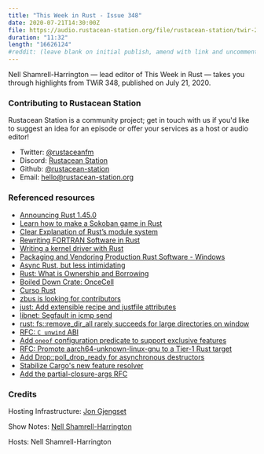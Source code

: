 ```yaml
---
title: "This Week in Rust - Issue 348"
date: 2020-07-21T14:30:00Z
file: https://audio.rustacean-station.org/file/rustacean-station/twir-2020-07-21.mp3
duration: "11:32"
length: "16626124"
#reddit: (leave blank on initial publish, amend with link and uncomment this line after Reddit thread has been posted)
---
```


Nell Shamrell-Harrington — lead editor of This Week in Rust — takes you through highlights from TWiR 348, published on July 21, 2020.

<!--
The episode introduction goes here.
The first paragraph should ideally be short, and is used in various
places as a "short description" for the episode. Any subsequent
paragraphs show up as "expanded description".
-->

### Contributing to Rustacean Station

<!-- You can probably leave this as-is -->

Rustacean Station is a community project; get in touch with us if you'd like to suggest an idea for an episode or offer your services as a host or audio editor!

 - Twitter: [@rustaceanfm](https://twitter.com/rustaceanfm)
 - Discord: [Rustacean Station](https://discord.gg/cHc3Gyc)
 - Github: [@rustacean-station](https://github.com/rustacean-station/)
 - Email: [hello@rustacean-station.org](mailto:hello@rustacean-station.org)

### Referenced resources

- [Announcing Rust 1.45.0](https://blog.rust-lang.org/2020/07/16/Rust-1.45.0.html)
- [Learn how to make a Sokoban game in Rust](https://sokoban.iolivia.me/c01-00-intro.html)
- [Clear Explanation of Rust’s module system](http://www.sheshbabu.com/posts/rust-module-system/)
- [Rewriting FORTRAN Software in Rust](https://mckeogh.tech/post/shallow-water/)
- [Writing a kernel driver with Rust](https://not-matthias.github.io/kernel-driver-with-rust/)
- [Packaging and Vendoring Production Rust Software - Windows](https://ebbflow.io/blog/vending-win)
- [Async Rust, but less intimidating](https://dev.to/dotxlem/async-rust-but-less-intimidating-2c13)
- [Rust: What is Ownership and Borrowing](https://www.youtube.com/watch?v=79phqVpE7cU)
- [Boiled Down Crate: OnceCell](https://www.youtube.com/watch?v=YBG8QTO8fNI&feature=youtu.be)
- [Curso Rust](https://www.twitch.tv/videos/681897847)
- [zbus is looking for contributors](https://gitlab.freedesktop.org/zeenix/zbus)
- [just: Add extensible recipe and justfile attributes](https://github.com/casey/just/issues/604)
- [libnet: Segfault in icmp send](https://github.com/libpnet/libpnet/issues/449)
- [rust: fs::remove_dir_all rarely succeeds for large directories on window](https://github.com/rust-lang/rust/issues/29497)
- [RFC: `C unwind` ABI](https://github.com/rust-lang/rfcs/pull/2945)
- [Add `oneof` configuration predicate to support exclusive features](https://github.com/rust-lang/rfcs/pull/2962)
- [RFC: Promote aarch64-unknown-linux-gnu to a Tier-1 Rust target](https://github.com/rust-lang/rfcs/pull/2959)
- [Add Drop::poll_drop_ready for asynchronous destructors](https://github.com/rust-lang/rfcs/pull/2958)
- [Stabilize Cargo's new feature resolver](https://github.com/rust-lang/rfcs/pull/2957)
- [Add the partial-closure-args RFC](https://github.com/rust-lang/rfcs/pull/2956)

### Credits

Hosting Infrastructure: [Jon Gjengset](https://twitter.com/jonhoo/)

Show Notes: [Nell Shamrell-Harrington](https://twitter.com/nellshamrell)

Hosts: Nell Shamrell-Harrington
